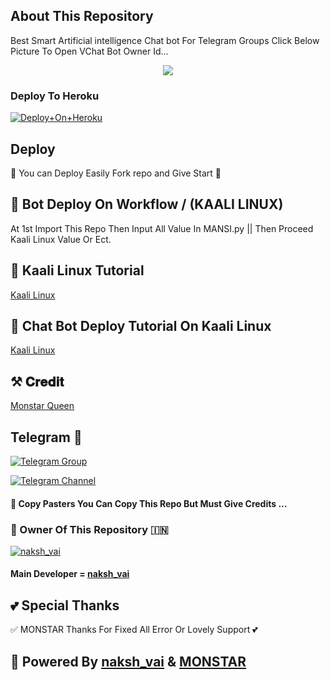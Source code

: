 ## About This Repository 
Best Smart Artificial intelligence Chat bot For Telegram Groups 
Click Below Picture To Open VChat Bot Owner Id...


<p align="center"><a href="https://t.me/naksh_vai"><img src="https://telegra.ph/file/649f231e1228f9518bea1.jpg"></a></p>



### Deploy To Heroku

[![Deploy+On+Heroku](https://www.herokucdn.com/deploy/button.svg)](https://dashboard.heroku.com/new?template=https://github.com/MANSI74130/ChatBot)


## Deploy
🌷 You can Deploy Easily Fork repo and Give Start 🌷

## 🥀 Bot Deploy On Workflow / (KAALI LINUX)
 At 1st Import This Repo Then Input All Value In MANSI.py || Then Proceed Kaali Linux Value Or Ect.

## 🥀 Kaali Linux Tutorial

[Kaali Linux](https://youtu.be/_nZT5lhcL8U)

## 🥀 Chat Bot Deploy Tutorial On Kaali Linux 

[Kaali Linux](https://youtu.be/fFRxAG1mCVU)

## ⚒️ 𝐂𝐫𝐞𝐝𝐢𝐭
[Monstar Queen](http://t.me/uh_knew_naksh)
## Telegram 🏪

[![Telegram Group](https://img.shields.io/badge/Telegram-Group-brightgreen)](https://t.me/naksh_accounts)

[![Telegram Channel](https://img.shields.io/badge/Telegram-Channel-brightgreen)](https://t.me/mysterious_chatzz)



#### 🥺 Copy Pasters You Can Copy This Repo But Must Give Credits ...

### 🌷 Owner Of This Repository 🇮🇳
[![naksh_vai](https://telegra.ph/file/177f9d71e549977684114.jpg)](https://t.me/MONSTER_QUEENN)


#### Main Developer = [naksh_vai](https://t.me/naksh_vai)

## 💕 Special Thanks

✅ MONSTAR Thanks For Fixed All Error Or Lovely Support 💕


## 🥀 Powered By [naksh_vai](https://t.me/uh_knew_naksh) & [MONSTAR](https://t.me/naksh_vai)
